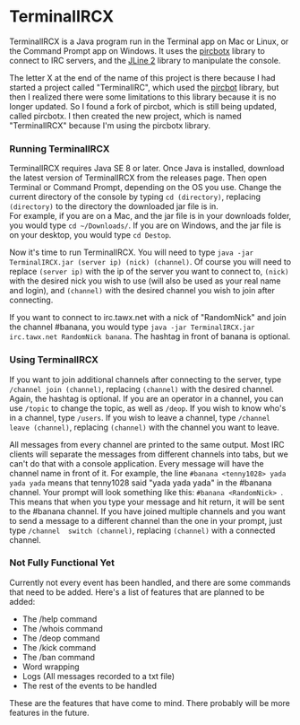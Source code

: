 # TerminalIRCX
TerminalIRCX is a Java program run in the Terminal app on Mac or Linux, or the Command Prompt app on Windows. It uses
the <a href="https://code.google.com/p/pircbotx/">pircbotx</a> library to connect to IRC servers, and the 
<a href="https://github.com/jline/jline2">JLine 2</a> library to manipulate the console.

The letter X at the end of the name of this project is there because I had started a project called "TerminalIRC",
which used the <a href="http://www.jibble.org/pircbot.php">pircbot</a> library, but then I realized there were some 
limitations to this library because it is no longer updated. So I found a fork of pircbot, which is still being 
updated, called pircbotx. I then created the new project, which is named "TerminalIRCX" because I'm using the 
pircbotx library.

### Running TerminalIRCX
TerminalIRCX requires Java SE 8 or later. Once Java is installed, download the latest version of TerminalIRCX from 
the releases page. Then open Terminal or Command Prompt, depending on the OS you use. Change the current directory 
of the console by typing `cd (directory)`, replacing `(directory)` to the directory the downloaded jar file is in.  
For example, if you are on a Mac, and the jar file is in your downloads folder, you would type `cd ~/Downloads/`. If
you are on Windows, and the jar file is on your desktop, you would type `cd Destop`.

Now it's time to run TerminalIRCX. You will need to type `java -jar TerminalIRCX.jar (server ip) (nick) (channel)`. 
Of course you will need to replace `(server ip)` with the ip of the server you want to connect to, `(nick)` with the 
desired nick you wish to use (will also be used as your real name and login), and `(channel)` with the desired 
channel you wish to join after connecting. 

If you want to connect to irc.tawx.net with a nick of "RandomNick" and join the channel #banana, you would type
`java -jar TerminalIRCX.jar irc.tawx.net RandomNick banana`. The hashtag in front of banana is optional.

### Using TerminalIRCX
If you want to join additional channels after connecting to the server, type `/channel join (channel)`, replacing
`(channel)` with the desired channel. Again, the hashtag is optional. If you are an operator in a channel, you can
use `/topic` to change the topic, as well as `/deop`. If you wish to know who's in a channel, type `/users`. If you 
wish to leave a channel, type `/channel leave (channel)`, replacing `(channel)` with the channel you want to leave.

All messages from every channel are printed to the same output. Most IRC clients will separate the messages from 
different channels into tabs, but we can't do that with a console application. Every message will have the channel 
name in front of it. For example, the line `#banana <tenny1028> yada yada yada` means that tenny1028 said "yada yada 
yada" in the #banana channel. Your prompt will look something like this: `#banana <RandomNick> `. This means that 
when you type your message and hit return, it will be sent to the #banana channel. If you have joined multiple 
channels and you want to send a message to a different channel than the one in your prompt, just type `/channel 
switch (channel)`, replacing `(channel)` with a connected channel.

### Not Fully Functional Yet
Currently not every event has been handled, and there are some commands that need to be added. Here's a list of 
features that are planned to be added:

* The /help command
* The /whois command
* The /deop command
* The /kick command
* The /ban command
* Word wrapping
* Logs (All messages recorded to a txt file)
* The rest of the events to be handled

These are the features that have come to mind. There probably will be more features in the future.
